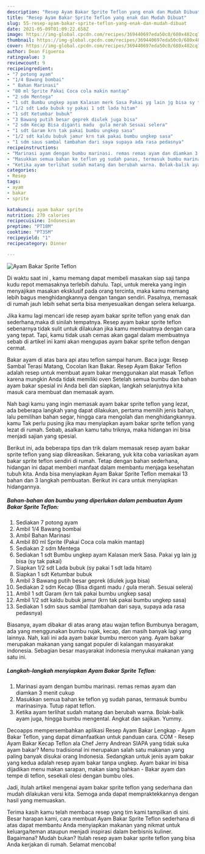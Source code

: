 ```yaml
---
description: "Resep Ayam Bakar Sprite Teflon yang enak dan Mudah Dibuat"
title: "Resep Ayam Bakar Sprite Teflon yang enak dan Mudah Dibuat"
slug: 55-resep-ayam-bakar-sprite-teflon-yang-enak-dan-mudah-dibuat
date: 2021-05-09T01:09:22.658Z
image: https://img-global.cpcdn.com/recipes/369440697eda50c0/680x482cq70/ayam-bakar-sprite-teflon-foto-resep-utama.jpg
thumbnail: https://img-global.cpcdn.com/recipes/369440697eda50c0/680x482cq70/ayam-bakar-sprite-teflon-foto-resep-utama.jpg
cover: https://img-global.cpcdn.com/recipes/369440697eda50c0/680x482cq70/ayam-bakar-sprite-teflon-foto-resep-utama.jpg
author: Dean Figueroa
ratingvalue: 3
reviewcount: 9
recipeingredient:
- "7 potong ayam"
- "1/4 Bawang bombai"
- " Bahan Marinasi"
- "80 ml Sprite Pakai Coca cola makin mantap"
- "2 sdm Mentega"
- "1 sdt Bumbu ungkep ayam Kalasan merk Sasa Pakai yg lain jg bisa sy tak pakai"
- "1/2 sdt Lada bubuk sy pakai 1 sdt lada hitam"
- "1 sdt Ketumbar bubuk"
- "3 Bawang putih besar geprek diulek juga bisa"
- "2 sdm Kecap Bisa diganti madu  gula merah Sesuai selera"
- "1 sdt Garam krn tak pakai bumbu ungkep sasa"
- "1/2 sdt kaldu bubuk jamur krn tak pakai bumbu ungkep sasa"
- "1 sdm saus sambal tambahan dari saya supaya ada rasa pedasnya"
recipeinstructions:
- "Marinasi ayam dengan bumbu marinasi. remas remas ayam dan diamkan 3 menit cukup"
- "Masukkan semua bahan ke teflon yg sudah panas, termasuk bumbu marinasinya. Tutup rapat teflon."
- "Ketika ayam terlihat sudah matang dan berubah warna. Bolak-balik ayam juga, hingga bumbu mengental. Angkat dan sajikan. Yummy."
categories:
- Resep
tags:
- ayam
- bakar
- sprite

katakunci: ayam bakar sprite 
nutrition: 270 calories
recipecuisine: Indonesian
preptime: "PT18M"
cooktime: "PT35M"
recipeyield: "1"
recipecategory: Dinner

---
```



![Ayam Bakar Sprite Teflon](https://img-global.cpcdn.com/recipes/369440697eda50c0/680x482cq70/ayam-bakar-sprite-teflon-foto-resep-utama.jpg)

Di waktu  saat ini , kamu memang dapat membeli masakan siap saji tanpa kudu repot memasaknya terlebih dahulu. Tapi, untuk mereka yang ingin menyajikan masakan eksklusif pada orang tercinta, maka kamu memang lebih bagus menghidangkannya dengan tangan sendiri. Pasalnya, memasak di rumah jauh lebih sehat serta bisa menyesuaikan dengan selera keluarga.

Jika kamu lagi mencari ide resep ayam bakar sprite teflon yang enak dan sederhana,maka di sinilah tempatnya. Resep ayam bakar sprite teflon  sebenarnya tidak sulit untuk dilakukan jika kamu membuatnya dengan cara yang tepat. Tapi, kamu tidak usah cemas akan gagal dalam membuatnya 
sebab di artikel ini kami akan mengupas ayam bakar sprite teflon dengan cermat.  

Bakar ayam di atas bara api atau teflon sampai harum. Baca juga: Resep Sambal Terasi Matang, Cocolan Ikan Bakar. Resep Ayam Bakar Teflon adalah resep untuk membuat ayam bakar menggunakan alat masak Teflon karena mungkin Anda tidak memiliki oven Setelah semua bumbu dan bahan ayam bakar spesial ini Anda beli dan siapkan, langkah selanjutnya kita masuk cara membuat dan memasak ayam.

Nah bagi kamu yang ingin memasak ayam bakar sprite teflon yang lezat, ada beberapa langkah yang dapat dilakukan, pertama memilih jenis bahan, lalu pemilihan bahan segar, hingga cara mengolah dan menghidangkannya. kamu Tak perlu pusing jika mau menyiapkan ayam bakar sprite teflon yang lezat di rumah. Sebab, asalkan kamu  tahu triknya, maka hidangan ini bisa menjadi sajian yang spesial.

Berikut ini, ada beberapa tips dan trik dalam memasak resep ayam bakar sprite teflon yang siap dikreasikan. Sekarang, yuk kita coba variasikan ayam bakar sprite teflon sendiri di rumah. Tetap dengan bahan sederhana, hidangan ini dapat memberi manfaat dalam membantu menjaga kesehatan tubuh kita. Anda bisa menyiapkan Ayam Bakar Sprite Teflon memakai 13 bahan dan 3 langkah pembuatan. Berikut ini cara untuk menyiapkan hidangannya.

<!--inarticleads1-->

##### Bahan-bahan dan bumbu yang diperlukan dalam pembuatan Ayam Bakar Sprite Teflon:

1. Sediakan 7 potong ayam
1. Ambil 1/4 Bawang bombai
1. Ambil  Bahan Marinasi
1. Ambil 80 ml Sprite (Pakai Coca cola makin mantap)
1. Sediakan 2 sdm Mentega
1. Sediakan 1 sdt Bumbu ungkep ayam Kalasan merk Sasa. Pakai yg lain jg bisa (sy tak pakai)
1. Siapkan 1/2 sdt Lada bubuk (sy pakai 1 sdt lada hitam)
1. Siapkan 1 sdt Ketumbar bubuk
1. Ambil 3 Bawang putih besar geprek (diulek juga bisa)
1. Sediakan 2 sdm Kecap (Bisa diganti madu / gula merah. Sesuai selera)
1. Ambil 1 sdt Garam (krn tak pakai bumbu ungkep sasa)
1. Ambil 1/2 sdt kaldu bubuk jamur (krn tak pakai bumbu ungkep sasa)
1. Sediakan 1 sdm saus sambal (tambahan dari saya, supaya ada rasa pedasnya)


Biasanya, ayam dibakar di atas arang atau wajan teflon Bumbunya beragam, ada yang menggunakan bumbu rujak, kecap, dan masih banyak lagi yang lainnya. Nah, kali ini ada ayam bakar bumbu mercon yang. Ayam bakar merupakan makanan yang sangat populer di kalangan masyarakat indonesia. Sebagian besar masyarakat indonesia menyukai makanan yang satu ini. 

<!--inarticleads2-->

##### Langkah-langkah menyiapkan Ayam Bakar Sprite Teflon:

1. Marinasi ayam dengan bumbu marinasi. remas remas ayam dan diamkan 3 menit cukup
1. Masukkan semua bahan ke teflon yg sudah panas, termasuk bumbu marinasinya. Tutup rapat teflon.
1. Ketika ayam terlihat sudah matang dan berubah warna. Bolak-balik ayam juga, hingga bumbu mengental. Angkat dan sajikan. Yummy.


Decoapps mempersembahkan aplikasi Resep Ayam Bakar Lengkap - Ayam Bakar Teflon, yang dapat dimanfaatkan untuk panduan cara. COM - Resep Ayam Bakar Kecap Teflon ala Chef Jerry Andrean SIAPA yang tidak suka ayam bakar? Menu tradisional ini merupakan salah satu makanan yang paling banyak disukai orang Indonesia. Sedangkan untuk jenis ayam bakar yang kedua adalah resep ayam bakar tanpa ungkep. Ayam bakar ini bisa dijadikan menu makan sarapan, makan siang bahkan - Bakar ayam dan tempe di teflon, sesekali olesi dengan bumbu oles. 

Jadi, itulah artikel mengenai  ayam bakar sprite teflon  yang sederhana dan mudah dilakukan versi kita. Semoga anda dapat mempraktekkannya dengan hasil yang memuaskan. 

Terima kasih kamu telah membaca resep yang tim kami tampilkan di sini. Besar harapan kami, cara membuat  Ayam Bakar Sprite Teflon sederhana di atas dapat membantu Anda menyiapkan makanan yang nikmat untuk keluarga/teman ataupun menjadi inspirasi dalam berbisnis kuliner. Bagaimana? Mudah bukan? Itulah resep ayam bakar sprite teflon yang bisa Anda kerjakan di rumah. Selamat mencoba!

